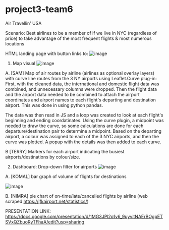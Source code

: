 # project3-team6

Air Travellin' USA

Scenario: Best airlines to be a member of if we live in NYC (regardless of price) to take advantage of the most frequent flights & most numerous locations

HTML landing page with button links to: 
![image](https://user-images.githubusercontent.com/115741217/221711264-0afddc54-4439-40dc-9898-f47da06d4ad6.png)

1. Map visual
![image](https://user-images.githubusercontent.com/115741217/221711315-f49d57e7-d4a6-40f7-af9e-59b9d3454f08.png)

A. [SAM] Map of air routes by airline (airlines as optional overlay layers) with curve line routes from the 3 NY airports using Leaflet.Curve plug-in:
First, with the cleaned data, the international and domestic flight data was combined, and unnecessary columns were dropped. Then the flight data and the airport data needed to be combined to attach the airport coordinates and airport names to each flight's departing and destination airport. This was done in using python pandas. 

The data was then read in JS and a loop was created to look at each flight's beginning and ending coordatinates. Using the curve plugin, a midpoint was needed to draw the curve, so some calculations are done for each departure/destination pair to determine a midpoint. Based on the departing airport, a colour was assigned to each of the 3 NYC airports, and then the curve was plotted. A popup with the details was then added to each curve.
   
B [TERRY] Markers for each airport indicating the busiest airports/destinations by colour/size.
  
2. Dashboard: Drop-down filter for airports
![image](https://user-images.githubusercontent.com/115741217/221711366-b436ec75-5a69-4edc-bfbb-ce786df35e4e.png)

A. [KOMAL] bar graph of volume of flights for destinations

![image](https://user-images.githubusercontent.com/115741217/221711380-2a82c962-49b9-425c-85cb-7285a37d2e91.png)

B. [NIMRA] pie chart of on-time/late/cancelled flights by airline (web scraped https://jfkairport.net/statistics/)


  
PRESENTATION LINK: https://docs.google.com/presentation/d/1MG3JPl2o1v6_9uyvitNAErBOgpETSVxQZbuoRyTFhaA/edit?usp=sharing
